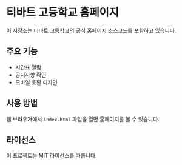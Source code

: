 # 티바트 고등학교 홈페이지

이 저장소는 티바트 고등학교의 공식 홈페이지 소스코드를 포함하고 있습니다.

## 주요 기능

- 시간표 열람
- 공지사항 확인
- 모바일 호환 디자인

## 사용 방법

웹 브라우저에서 `index.html` 파일을 열면 홈페이지를 볼 수 있습니다.

## 라이선스

이 프로젝트는 MIT 라이선스를 따릅니다.
